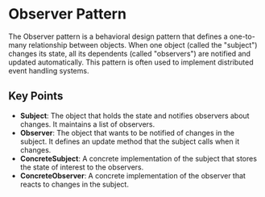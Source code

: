 # Observer Pattern

The Observer pattern is a behavioral design pattern that defines a one-to-many relationship between objects. 
When one object (called the "subject") changes its state, all its dependents (called "observers") are notified and updated automatically. 
This pattern is often used to implement distributed event handling systems.

## Key Points

- **Subject**: The object that holds the state and notifies observers about changes. It maintains a list of observers.
- **Observer**: The object that wants to be notified of changes in the subject. It defines an update method that the subject calls when it changes.
- **ConcreteSubject**: A concrete implementation of the subject that stores the state of interest to the observers.
- **ConcreteObserver**: A concrete implementation of the observer that reacts to changes in the subject.
